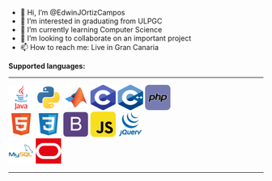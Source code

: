 - 👋 Hi, I’m @EdwinJOrtizCampos
- 👀 I’m interested in graduating from ULPGC
- 🌱 I’m currently learning Computer Science
- 💞️ I’m looking to collaborate on an important project
- 📫 How to reach me: Live in Gran Canaria

<b>Supported languages:</b>

---
  <p> 
    <img src="./icons/java_icon.svg" alt="java" width="50" height="50"/>
    <img src="./icons/python_icon.svg" alt="python" width="50" height="50"/>
    <img src="./icons/matlab_icon.svg" alt="matlab" width="50" height="50"/>
    <img src="./icons/c_icon.svg" alt="c" width="50" height="50"/>
    <img src="./icons/cplusplus_icon.svg" alt="c++" width="50" height="50"/>
    <img src="./icons/php_icon.svg" alt="php" width="50" height="50"/>
    </br>
    <img src="./icons/html_icon.svg" alt="html" width="50" height="50"/>
    <img src="./icons/css_icon.svg" alt="css" width="50" height="50"/>
    <img src="./icons/bootstrap_icon.svg" alt="bootstrap" width="50" height="50"/>
    <img src="./icons/javascript_icon.svg" alt="javascript" width="50" height="50"/>
    <img src="./icons/jquery_icon.svg" alt="jquery" width="50" height="50"/>
    </br>
    <img src="./icons/mysql_icon.svg" alt="mysql" width="50" height="50"/>
    <img src="./icons/oracle_icon.svg" alt="oracle" width="50" height="50"/>
  </p>
  
---
